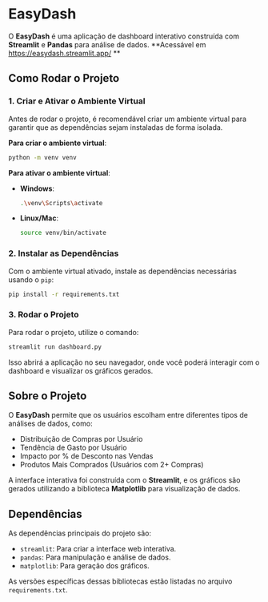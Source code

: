 # EasyDash

O **EasyDash** é uma aplicação de dashboard interativo construída com **Streamlit** e **Pandas** para análise de dados.
**Acessável em https://easydash.streamlit.app/ **

## Como Rodar o Projeto

### 1. Criar e Ativar o Ambiente Virtual

Antes de rodar o projeto, é recomendável criar um ambiente virtual para garantir que as dependências sejam instaladas de forma isolada.

**Para criar o ambiente virtual**:
```bash
python -m venv venv
```

**Para ativar o ambiente virtual**:

- **Windows**:
  ```bash
  .\venv\Scripts\activate
  ```

- **Linux/Mac**:
  ```bash
  source venv/bin/activate
  ```

### 2. Instalar as Dependências

Com o ambiente virtual ativado, instale as dependências necessárias usando o `pip`:

```bash
pip install -r requirements.txt
```

### 3. Rodar o Projeto

Para rodar o projeto, utilize o comando:

```bash
streamlit run dashboard.py
```

Isso abrirá a aplicação no seu navegador, onde você poderá interagir com o dashboard e visualizar os gráficos gerados.

## Sobre o Projeto

O **EasyDash** permite que os usuários escolham entre diferentes tipos de análises de dados, como:

- Distribuição de Compras por Usuário
- Tendência de Gasto por Usuário
- Impacto por % de Desconto nas Vendas
- Produtos Mais Comprados (Usuários com 2+ Compras)

A interface interativa foi construída com o **Streamlit**, e os gráficos são gerados utilizando a biblioteca **Matplotlib** para visualização de dados.

## Dependências

As dependências principais do projeto são:

- `streamlit`: Para criar a interface web interativa.
- `pandas`: Para manipulação e análise de dados.
- `matplotlib`: Para geração dos gráficos.

As versões específicas dessas bibliotecas estão listadas no arquivo `requirements.txt`.

